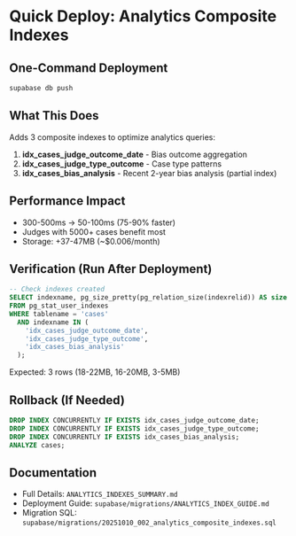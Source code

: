 # Quick Deploy: Analytics Composite Indexes

## One-Command Deployment

```bash
supabase db push
```

## What This Does

Adds 3 composite indexes to optimize analytics queries:

1. **idx_cases_judge_outcome_date** - Bias outcome aggregation
2. **idx_cases_judge_type_outcome** - Case type patterns
3. **idx_cases_bias_analysis** - Recent 2-year bias analysis (partial index)

## Performance Impact

- 300-500ms → 50-100ms (75-90% faster)
- Judges with 5000+ cases benefit most
- Storage: +37-47MB (~$0.006/month)

## Verification (Run After Deployment)

```sql
-- Check indexes created
SELECT indexname, pg_size_pretty(pg_relation_size(indexrelid)) AS size
FROM pg_stat_user_indexes
WHERE tablename = 'cases'
  AND indexname IN (
    'idx_cases_judge_outcome_date',
    'idx_cases_judge_type_outcome',
    'idx_cases_bias_analysis'
  );
```

Expected: 3 rows (18-22MB, 16-20MB, 3-5MB)

## Rollback (If Needed)

```sql
DROP INDEX CONCURRENTLY IF EXISTS idx_cases_judge_outcome_date;
DROP INDEX CONCURRENTLY IF EXISTS idx_cases_judge_type_outcome;
DROP INDEX CONCURRENTLY IF EXISTS idx_cases_bias_analysis;
ANALYZE cases;
```

## Documentation

- Full Details: `ANALYTICS_INDEXES_SUMMARY.md`
- Deployment Guide: `supabase/migrations/ANALYTICS_INDEX_GUIDE.md`
- Migration SQL: `supabase/migrations/20251010_002_analytics_composite_indexes.sql`
